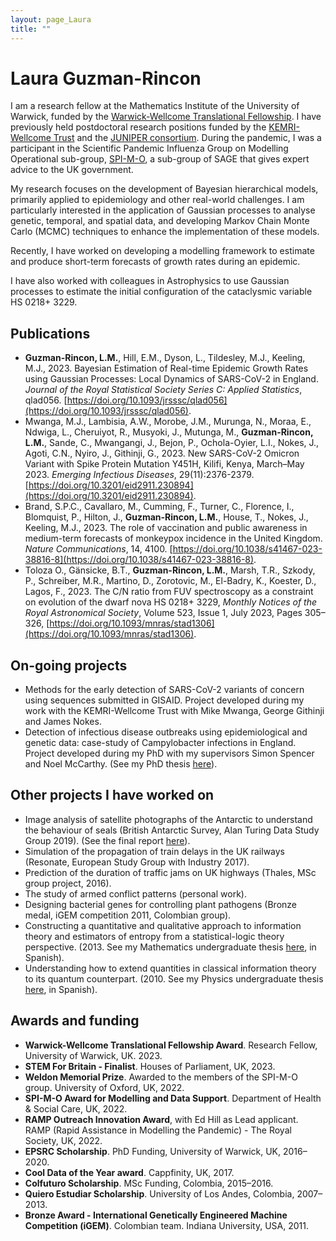 ```yaml
---
layout: page_Laura
title: ""
---
```


# Laura Guzman-Rincon

I am a research fellow at the Mathematics Institute of the University of Warwick, funded by the [Warwick-Wellcome Translational Fellowship](https://warwick.ac.uk/fac/sci/med/wellcome-translation/). I have previously held postdoctoral research positions funded by the [KEMRI-Wellcome Trust](https://kemri-wellcome.org/) and the [JUNIPER consortium](https://maths.org/juniper/). During the pandemic, I was a participant in the Scientific Pandemic Influenza Group on Modelling Operational sub-group, [SPI-M-O](https://www.gov.uk/government/groups/scientific-pandemic-influenza-subgroup-on-modelling), a sub-group of SAGE that gives expert advice to the UK government.

My research focuses on the development of Bayesian hierarchical models, primarily applied to epidemiology and other real-world challenges. I am particularly interested in the application of Gaussian processes to analyse genetic, temporal, and spatial data, and developing Markov Chain Monte Carlo (MCMC) techniques to enhance the implementation of these models.

Recently, I have worked on developing a modelling framework to estimate and produce short-term forecasts of growth rates during an epidemic.

I have also worked with colleagues in Astrophysics to use Gaussian processes to estimate the initial configuration of the cataclysmic variable HS 0218+ 3229.

## Publications

- **Guzman-Rincon, L.M.**, Hill, E.M., Dyson, L., Tildesley, M.J., Keeling, M.J., 2023. Bayesian Estimation of Real-time Epidemic Growth Rates using Gaussian Processes: Local Dynamics of SARS-CoV-2 in England. _Journal of the Royal Statistical Society Series C: Applied Statistics_, qlad056. [https://doi.org/10.1093/jrsssc/qlad056](https://doi.org/10.1093/jrsssc/qlad056).
- Mwanga, M.J., Lambisia, A.W., Morobe, J.M., Murunga, N., Moraa, E., Ndwiga, L., Cheruiyot, R., Musyoki, J., Mutunga, M., **Guzman-Rincon, L.M.**, Sande, C., Mwangangi, J., Bejon, P., Ochola-Oyier, L.I., Nokes, J., Agoti, C.N., Nyiro, J., Githinji, G., 2023. New SARS-CoV-2 Omicron Variant with Spike Protein Mutation Y451H, Kilifi, Kenya, March–May 2023. _Emerging Infectious Diseases_, 29(11):2376-2379. [https://doi.org/10.3201/eid2911.230894](https://doi.org/10.3201/eid2911.230894).
- Brand, S.P.C., Cavallaro, M., Cumming, F., Turner, C., Florence, I., Blomquist, P., Hilton, J., **Guzman-Rincon, L.M.**, House, T., Nokes, J., Keeling, M.J., 2023. The role of vaccination and public awareness in medium-term forecasts of monkeypox incidence in the United Kingdom. _Nature Communications_, 14, 4100. [https://doi.org/10.1038/s41467-023-38816-8](https://doi.org/10.1038/s41467-023-38816-8).
- Toloza O., Gänsicke, B.T., **Guzman-Rincon, L.M.**, Marsh, T.R., Szkody, P., Schreiber, M.R., Martino, D., Zorotovic, M., El-Badry, K., Koester, D., Lagos, F., 2023. The C/N ratio from FUV spectroscopy as a constraint on evolution of the dwarf nova HS 0218+ 3229, _Monthly Notices of the Royal Astronomical Society_, Volume 523, Issue 1, July 2023, Pages 305–326, [https://doi.org/10.1093/mnras/stad1306](https://doi.org/10.1093/mnras/stad1306).

## On-going projects
- Methods for the early detection of SARS-CoV-2 variants of concern using sequences submitted in GISAID. Project developed during my work with the KEMRI-Wellcome Trust with Mike Mwanga, George Githinji and James Nokes.
- Detection of infectious disease outbreaks using epidemiological and genetic data: case-study of Campylobacter infections in England. Project developed during my PhD with my supervisors Simon Spencer and Noel McCarthy. (See my PhD thesis [here](https://wrap.warwick.ac.uk/153848/1/WRAP_Theses_Guzman_Rincon_2020.pdf)).

## Other projects I have worked on

- Image analysis of satellite photographs of the Antarctic to understand the behaviour of seals (British Antarctic Survey, Alan Turing Data Study Group 2019). (See the final report [here](https://www.turing.ac.uk/sites/default/files/2020-02/the_alan_turing_institute_data_study_group_final_report_-_british_antarctic_survey.pdf)).
- Simulation of the propagation of train delays in the UK railways (Resonate, European Study Group with Industry 2017).
- Prediction of the duration of traffic jams on UK highways (Thales, MSc group project, 2016).
- The study of armed conflict patterns (personal work).
- Designing bacterial genes for controlling plant pathogens (Bronze medal, iGEM competition 2011, Colombian group).
- Constructing a quantitative and qualitative approach to information theory and estimators of entropy from a statistical-logic theory perspective. (2013. See my Mathematics undergraduate thesis [here](https://warwick.ac.uk/fac/sci/mathsys/people/students/mathsysi/guzmanrincon/tesismate.pdf), in Spanish).
- Understanding how to extend quantities in classical information theory to its quantum counterpart. (2010. See my Physics undergraduate thesis [here](https://warwick.ac.uk/fac/sci/mathsys/people/students/mathsysi/guzmanrincon/tesisfisica.pdf), in Spanish).

## Awards and funding

- **Warwick-Wellcome Translational Fellowship Award**. Research Fellow, University of Warwick, UK. 2023.
- **STEM For Britain - Finalist**. Houses of Parliament, UK, 2023.
- **Weldon Memorial Prize**. Awarded to the members of the SPI-M-O group. University of Oxford, UK, 2022.
- **SPI-M-O Award for Modelling and Data Support**. Department of Health & Social Care, UK, 2022.
- **RAMP Outreach Innovation Award**, with Ed Hill as Lead applicant. RAMP (Rapid Assistance in Modelling the Pandemic) - The Royal Society, UK, 2022.
- **EPSRC Scholarship**. PhD Funding, University of Warwick, UK, 2016–2020.
- **Cool Data of the Year award**. Cappfinity, UK, 2017.
- **Colfuturo Scholarship**. MSc Funding, Colombia, 2015–2016.
- **Quiero Estudiar Scholarship**. University of Los Andes, Colombia, 2007–2013.
- **Bronze Award - International Genetically Engineered Machine Competition (iGEM)**. Colombian team. Indiana University, USA, 2011.
